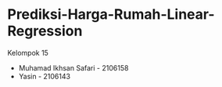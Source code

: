 # Prediksi-Harga-Rumah-Linear-Regression
Kelompok 15
- Muhamad Ikhsan Safari - 2106158
- Yasin - 2106143
